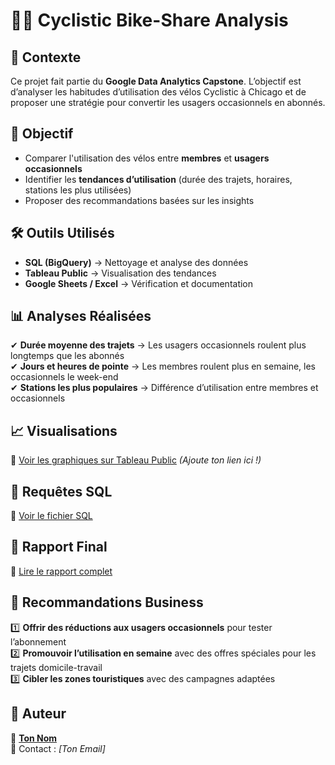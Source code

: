 # 🚴‍♂️ Cyclistic Bike-Share Analysis  

## 📌 Contexte  
Ce projet fait partie du **Google Data Analytics Capstone**. L’objectif est d’analyser les habitudes d’utilisation des vélos Cyclistic à Chicago et de proposer une stratégie pour convertir les usagers occasionnels en abonnés.  

## 🎯 Objectif  
- Comparer l'utilisation des vélos entre **membres** et **usagers occasionnels**  
- Identifier les **tendances d’utilisation** (durée des trajets, horaires, stations les plus utilisées)  
- Proposer des recommandations basées sur les insights  

## 🛠️ Outils Utilisés  
- **SQL (BigQuery)** → Nettoyage et analyse des données  
- **Tableau Public** → Visualisation des tendances  
- **Google Sheets / Excel** → Vérification et documentation  

## 📊 Analyses Réalisées  
✔ **Durée moyenne des trajets** → Les usagers occasionnels roulent plus longtemps que les abonnés  
✔ **Jours et heures de pointe** → Les membres roulent plus en semaine, les occasionnels le week-end  
✔ **Stations les plus populaires** → Différence d’utilisation entre membres et occasionnels  

## 📈 Visualisations  
🔹 [Voir les graphiques sur Tableau Public](https://public.tableau.com/) *(Ajoute ton lien ici !)*  

## 📜 Requêtes SQL  
📂 [Voir le fichier SQL](./Cyclistic_Analysis.sql)  

## 📑 Rapport Final  
📂 [Lire le rapport complet](./Cyclistic_Report.pdf)  

## 🚀 Recommandations Business  
1️⃣ **Offrir des réductions aux usagers occasionnels** pour tester l’abonnement  
2️⃣ **Promouvoir l’utilisation en semaine** avec des offres spéciales pour les trajets domicile-travail  
3️⃣ **Cibler les zones touristiques** avec des campagnes adaptées  

## 📌 Auteur  
👤 **[Ton Nom](https://github.com/TonGitHub)**  
📧 Contact : *[Ton Email]*  
